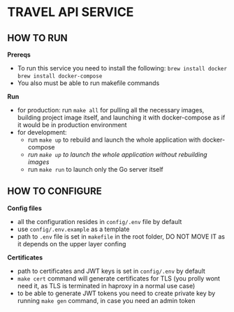 # TRAVEL API SERVICE

## HOW TO RUN

**Prereqs**
- To run this service you need to install the following:
```brew install docker```
```brew install docker-compose```
- You also must be able to run makefile commands

**Run**
- for production: run ```make all``` for pulling all the necessary images, building project image itself, and launching it with docker-compose as if it would be in production environment
- for development: 
  - run ```make up``` to rebuild and launch the whole application with docker-compose
  - *run ```make up``` to launch the whole application without rebuilding images*
  - run ```make run``` to launch only the Go server itself

## HOW TO CONFIGURE

**Config files**
- all the configuration resides in ```config/.env``` file by default
- use ```config/.env.example``` as a template
- path to ```.env``` file is set in ```makefile``` in the root folder, DO NOT MOVE IT
as it depends on the upper layer confing

**Certificates**
- path to certificates and JWT keys is set in ```config/.env``` by default
- ```make cert``` command will generate certificates for TLS (you prolly wont need it, as TLS is terminated in haproxy in a normal use case)
- to be able to generate JWT tokens you need to create private key by running ```make gen``` command, in case you need an admin token
